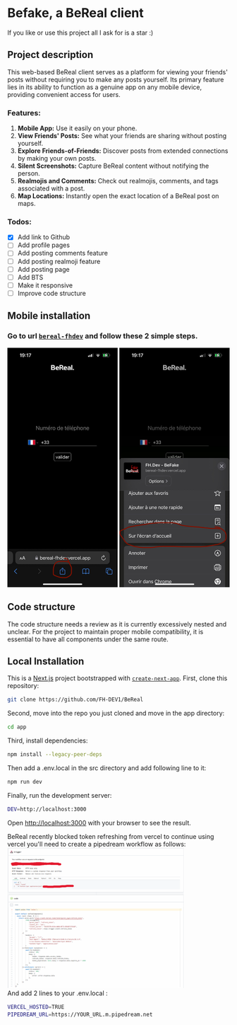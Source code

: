 # Befake, a BeReal client
If you like or use this project all I ask for is a star :)
## Project description
This web-based BeReal client serves as a platform for viewing your friends' posts without requiring you to make any posts yourself. Its primary feature lies in its ability to function as a genuine app on any mobile device, providing convenient access for users.


### Features:
1. **Mobile App:** Use it easily on your phone.
2. **View Friends' Posts:** See what your friends are sharing without posting yourself.
3. **Explore Friends-of-Friends:** Discover posts from extended connections by making your own posts.
4. **Silent Screenshots:** Capture BeReal content without notifying the person.
5. **Realmojis and Comments:** Check out realmojis, comments, and tags associated with a post.
6. **Map Locations:** Instantly open the exact location of a BeReal post on maps.

### Todos:
- [x] Add link to Github
- [ ] Add profile pages
- [ ] Add posting comments feature
- [ ] Add posting realmoji feature
- [ ] Add posting page
- [ ] Add BTS
- [ ] Make it responsive
- [ ] Improve code structure

## Mobile installation
### Go to url [`bereal-fhdev`](https://bereal-fhdev.vercel.app) and follow these 2 simple steps.    
<img src="images/step1.jpeg" alt="Step 1" width="250" /> <img src="images/step2.jpeg" alt="Step 2" width="250" />

## Code structure
The code structure needs a review as it is currently excessively nested and unclear. For the project to maintain proper mobile compatibility, it is essential to have all components under the same route.

## Local Installation
This is a [Next.js](https://nextjs.org/) project bootstrapped with [`create-next-app`](https://github.com/vercel/next.js/tree/canary/packages/create-next-app).
First, clone this repository:
```bash
git clone https://github.com/FH-DEV1/BeReal
```

Second, move into the repo you just cloned and move in the app directory:
```bash
cd app
```

Third, install dependencies:
```bash
npm install --legacy-peer-deps
```

Then add a .env.local in the src directory and add following line to it:
```bash
npm run dev
```

Finally, run the development server:
```bash
DEV=http://localhost:3000
```

Open [http://localhost:3000](http://localhost:3000) with your browser to see the result.

BeReal recently blocked token refreshing from vercel to continue using vercel you'll need to create a pipedream workflow as follows:  
<img src="images/pipedream-workflow.png" alt="pipedream-workflow" width="400" />  
And add 2 lines to your .env.local :
```bash
VERCEL_HOSTED=TRUE
PIPEDREAM_URL=https://YOUR_URL.m.pipedream.net
```